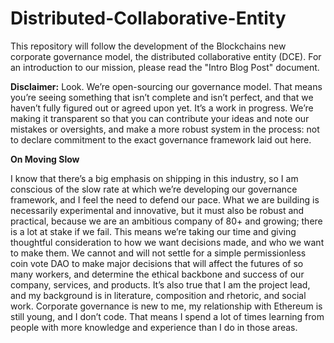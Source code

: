 # Distributed-Collaborative-Entity


 This repository will follow the development of the Blockchains new corporate governance model, the distributed collaborative entity (DCE).  For an introduction to our mission, please read the "Intro Blog Post" document.
  
<b>Disclaimer:</b> Look. We’re open-sourcing our governance model. That means you’re seeing something that isn’t complete and isn’t perfect, and that we haven’t fully figured out or agreed upon yet. It’s a work in progress. We’re making it transparent so that you can contribute your ideas and note our mistakes or oversights, and make a more robust system in the process: not to declare commitment to the exact governance framework laid out here. 

<b> On Moving Slow </b>

I know that there’s a big emphasis on shipping in this industry, so I am conscious of the slow rate at which we’re developing our governance framework, and I feel the need to defend our pace. What we are building is necessarily experimental and innovative, but it must also be robust and practical, because we are an ambitious company of 80+ and growing; there is a lot at stake if we fail. This means we’re taking our time and giving thoughtful consideration to how we want decisions made, and who we want to make them. We cannot and will not settle for a simple permissionless coin vote DAO to make major decisions that will affect the futures of so many workers, and determine the ethical backbone and success of our company, services, and products. It’s also true that I am the project lead, and my background is in literature, composition and rhetoric, and social work. Corporate governance is new to me, my relationship with Ethereum is still young, and I don’t code. That means I spend a lot of times learning from people with more knowledge and experience than I do in those areas.
